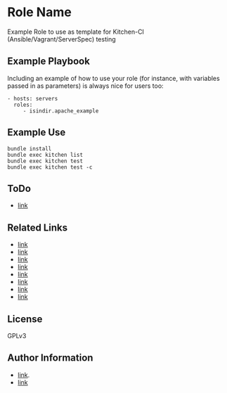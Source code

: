 Role Name
=========

Example Role to use as template for Kitchen-CI (Ansible/Vagrant/ServerSpec) testing

Example Playbook
----------------

Including an example of how to use your role (for instance, with variables passed in as parameters) is always nice for users too:

```
- hosts: servers
  roles:
     - isindir.apache_example
```

Example Use
-----------

```
bundle install
bundle exec kitchen list
bundle exec kitchen test
bundle exec kitchen test -c
```

ToDo
----

* [link](TODO.md "ToDo Item List")

Related Links
-------------

* [link](https://github.com/test-kitchen/test-kitchen "Kitchen-CI")
* [link](https://github.com/test-kitchen/kitchen-vagrant "Vagrant Driver")
* [link](https://github.com/test-kitchen/kitchen-docker "Docker Driver")
* [link](https://github.com/neillturner/kitchen-ansible "Ansible Provisioner")
* [link](https://github.com/neillturner/kitchen-puppet "Puppet Provisioner")
* [link](https://github.com/neillturner/kitchen-verifier-serverspec "Serverspec Verifier")
* [link](http://serverspec.org/resource_types.html "ServerSpec")
* [link](https://github.com/sj26/rspec_junit_formatter "RSpec JUnit Formatter")

License
-------

GPLv3

Author Information
------------------

* [link](https://github.com/isindir "Github account").
* [link](https://galaxy.ansible.com/wtanaka/ "Compatability code inherited from wtanaka.inkscape role")
